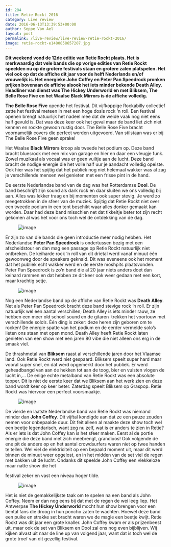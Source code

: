 ```yaml
---
id: 284
title: Retie Rockt 2016
category: Live review
date: 2016-06-13T13:39:53+00:00
author: Seppe Van Ael
layout: post
permalink: /live-review/live-review-retie-rockt-2016/
image: retie-rockt-e1480858657207.jpg
---
```

**Dit weekend vond de 12de editie van Retie Rockt plaats. Het is merkwaardig dat vele bands die op vorige edities van Retie Rockt speelden nu op de grotere festivals staan en grotere zalen platspelen. Het viel ook op dat de affiche dit jaar voor de helft Nederlands en/of vrouwelijk is. Het energieke John Coffey en Peter Pan Speedrock pronken prijken bovenaan de affiche alsook het iets minder bekende Death Alley. Headliner van dienst was The Hickey Underworld en met Bliksem, The Belle Rose Five en het Waalse Black Mirrors is de affiche volledig.**

**The Belle Rose Five** opende het festival. Dit vijfkoppige Rockabilly collectief zette het festival meteen in met een hoge dosis rock ‘n roll. Een festival openen brengt natuurlijk het nadeel mee dat de weide vaak nog niet eens half gevuld is. Dat was deze keer ook het geval maar de band liet zich niet kennen en rockte gewoon rustig door. The Belle Rose Five bracht voornamelijk covers die perfect werden uitgevoerd. Van stilstaan was er bij The Belle Rose Five geen sprake!

Het Waalse **Black Mirrors** kroop als tweede het podium op. Deze band bracht bluesrock met een mix van garage en hier en daar een vleugje funk. Zowel muzikaal als vocaal was er geen vuiltje aan de lucht. Deze band bracht de nodige energie die het volle half uur je aandacht volledig opeiste. Ook hier was het spijtig dat het publiek nog niet helemaal wakker was al zag je verschillende mensen wel genieten met een frisse pint in de hand.

De eerste Nederlandse band van de dag was het Rotterdamse **Dool**. De band beschrijft zijn sound als dark rock en daar sluiten we ons volledig bij aan. Alles was lekker traag en bij momenten ook super stevig. Je werd zo meegetrokken in de sfeer van de muziek. Spijtig dat Retie Rockt niet over een tweede podium in een tent beschikt waar alles donker gemaakt kan worden. Daar had deze band misschien net dat tikkeltje beter tot zijn recht gekomen al was het voor ons toch wel de ontdekking van de dag.<figure class="tmblr-full">

![image](https://67.media.tumblr.com/e1bd1051543affa629849faea5fbd3e4/tumblr_inline_o8nvlbVva21uncqs0_540.jpg)</figure> 

Er zijn zo van die bands die geen introductie meer nodig hebben. Het Nederlandse **Peter Pan Speedrock** is ondertussen bezig met een afscheidstour en dan mag een passage op Retie Rockt natuurlijk niet ontbreken. De keiharde rock ‘n roll van dit drietal werd vanaf minuut één gewoonweg door de speakers geknald. Dit was eveneens ook het moment dat het publiek echt wakker werd en de eerste moshpits plaatsvonden. Peter Pan Speedrock is zo’n band die al 20 jaar niets anders doet dan keihard rammen en dat hebben ze dit keer ook weer gedaan met een kort, maar krachtig setje.<figure class="tmblr-full">

![image](https://67.media.tumblr.com/5febc67b95906111ff5fa1edfe4fd6fb/tumblr_inline_o8nxcgx6pb1uncqs0_540.jpg)</figure> 

Nog een Nederlandse band op de affiche van Retie Rockt was **Death Alley**. Net als Peter Pan Speedrock bracht deze band stevige rock ‘n roll. Er zijn natuurlijk wel een aantal verschillen; Death Alley is iets minder rauw, ze hebben een meer old school sound en de gitaren  trekken het voortouw met verschillende solo’s. Één ding is zeker: deze heren zijn geboren om te rocken! De energie spatte van het podium en de eerder vermelde solo’s lieten ons staan met open mond. Death Alley heeft Retie Rockt laten genieten van een show met een jaren 80 vibe die niet alleen ons erg in de smaak viel.

De thrashmetal van **Bliksem** raast al verschillende jaren door het Vlaamse land. Ook Retie Rockt werd niet gespaard. Bliksem speelt super hard maar vooral super snel, en dat werd opgemerkt door het publiek. Er werd geheadbangd van aan de hekken tot aan de toog, bier en vuisten vlogen de lucht in,… De enige echte metalband van Retie Rockt was een absolute topper. Dit is niet de eerste keer dat we Bliksem aan het werk zien en deze band wordt keer op keer beter. Zaterdag speelt Bliksem op Graspop. Retie Rockt was hiervoor een perfect voorsmaakje.<figure class="tmblr-full">

![image](https://66.media.tumblr.com/e9f89ff1afe76784dd393a468b6dc606/tumblr_inline_o8nxro3ZWh1uncqs0_540.jpg)</figure> 

De vierde en laatste Nederlandse band van Retie Rockt was niemand minder dan **John Coffey**. Dit vijftal kondigde aan dat ze een pauze zouden nemen voor onbepaalde duur. Dit feit alleen al maakte deze show toch wel een beetje legendarisch, want zeg nu zelf, wat is er anders te zien in Retie? Als er iets is dat John Coffey kan is het sfeer maken. Eerst al de portie energie die deze band met zich meebrengt, grandioos! Ook volgende de ene pit de andere op en het aantal crowdsurfers waren niet op twee handen te tellen. Wel viel de elektriciteit op een bepaald moment uit, maar dit werd binnen de minuut weer opgelost, en in het midden van de set viel de regen met bakken uit de lucht. Ondanks dit speelde John Coffey een vlekkeloze maar natte show die het
  
festival zeker en vast een niveau hoger tilde.<figure class="tmblr-full">

![image](https://67.media.tumblr.com/46d107a840047db90c0eb46b69078e7f/tumblr_inline_o8o8ysh1CP1uncqs0_540.jpg)</figure> 

Het is niet de gemakkelijkste taak om te spelen na een band als John Coffey. Neem er dan nog eens bij dat met de regen de wei leeg liep. Het Antwerpse **The Hickey Underworld** mocht hun show brengen voor een tiental fans die droog in hun poncho zaten te wachten. Hoewel deze band een puike en strakke set bracht waren we de magie een beetje kwijt. Retie Rockt was dit jaar een grote knaller. John Coffey kwam er als prijzenbeest uit, maar ook de set van Bliksem en Dool zal ons nog even bijblijven. Wij kijken alvast uit naar de line up van volgend jaar, want dat is toch wel de grote troef van dit gezellig festival.